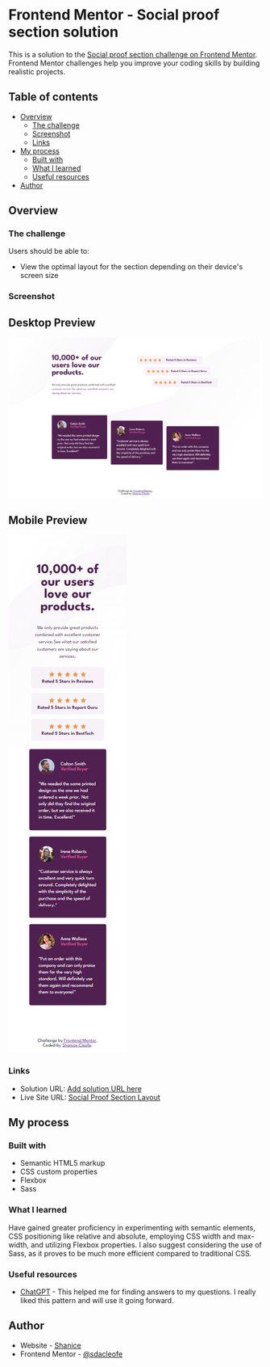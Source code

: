 # Frontend Mentor - Social proof section solution

This is a solution to the [Social proof section challenge on Frontend Mentor](https://www.frontendmentor.io/challenges/social-proof-section-6e0qTv_bA). Frontend Mentor challenges help you improve your coding skills by building realistic projects.

## Table of contents

- [Overview](#overview)
  - [The challenge](#the-challenge)
  - [Screenshot](#screenshot)
  - [Links](#links)
- [My process](#my-process)
  - [Built with](#built-with)
  - [What I learned](#what-i-learned)
  - [Useful resources](#useful-resources)
- [Author](#author)

## Overview

### The challenge

Users should be able to:

- View the optimal layout for the section depending on their device's screen size

### Screenshot

Desktop Preview
---
![](./design/desktop-design-f.png)

Mobile Preview
---
![](./design/mobile-design-f.png)

### Links

- Solution URL: [Add solution URL here](https://your-solution-url.com)
- Live Site URL: [Social Proof Section Layout](https://sdacleofe.github.io/social-proof-section-master/)

## My process

### Built with

- Semantic HTML5 markup
- CSS custom properties
- Flexbox
- Sass

### What I learned

Have gained greater proficiency in experimenting with semantic elements, CSS positioning like relative and absolute, employing CSS width and max-width, and utilizing Flexbox properties. I also suggest considering the use of Sass, as it proves to be much more efficient compared to traditional CSS.

### Useful resources

- [ChatGPT](https://chat.openai.com/) - This helped me for finding answers to my questions. I really liked this pattern and will use it going forward.

## Author

- Website - [Shanice](https://github.com/sdacleofe/about-me)
- Frontend Mentor - [@sdacleofe](https://www.frontendmentor.io/profile/sdacleofe)